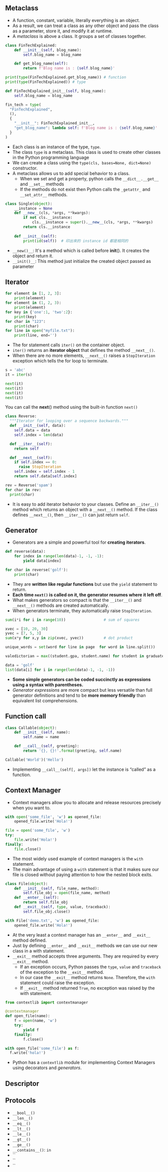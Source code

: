 ## Metaclass
- A function, constant, variable, literally everything is an object.
- As a result, we can treat a class as any other object and pass the class as a parameter, store it, and modify it at runtime.
- A *metaclass* is above a class. It groups a set of classes together. 
```python
class FinTechExplained:
    def __init__(self, blog_name):
        self.blog_name = blog_name

    def get_blog_name(self):
        return f'Blog name is : {self.blog_name}'

print(type(FinTechExplained.get_blog_name)) # function
print(type(FinTechExplained)) # type

def FinTechExplained_init__(self, blog_name):
    self.blog_name = blog_name

fin_tech = type(
  "FinTechExplained",
  (),
  {
    "__init__": FinTechExplained_init__,
    "get_blog_name": lambda self: f'Blog name is : {self.blog_name}'
  }
)
```
- Each class is an instance of the type, `type`.
- The class `type` is a metaclass. This class is used to create other classes in the Python programming language
- We can create a class using the `type(cls, bases=None, dict=None)` constructor.
- A metaclass allows us to add special behavior to a class.
  - When we set and get a property, python calls the `__dict__.__get__` and `__set__` methods
  - If the methods do not exist then Python calls the `_getattr_` and `__set_attr__` methods.
```python
class Single(object):
    __instance = None
    def __new__(cls, *args, **kwargs):
        if not cls.__instance:
            cls.__instance = super().__new__(cls, *args, **kwargs)
        return cls.__instance
 
    def __init__(self):
        print(id(self))  # 印出來的 instance id 都是相同的
```
- `__new()__`: It's a method which is called before __init__(). It creates the object and return it.
- `__init()__`: This method just initialize the created object passed as parameter

## Iterator
```python
for element in [1, 2, 3]:
    print(element)
for element in (1, 2, 3):
    print(element)
for key in {'one':1, 'two':2}:
    print(key)
for char in "123":
    print(char)
for line in open("myfile.txt"):
    print(line, end='')
```
- The for statement calls `iter()` on the container object.
- `iter()` returns an **iterator object** that defines the method `__next__()`.
- When there are no more elements, `__next__()` raises a `StopIteration` exception which tells the for loop to terminate.
```python
s = 'abc'
it = iter(s)

next(it)
next(it)
next(it)
next(it)
```
You can call the __next__() method using the built-in function `next()`
```python
class Reverse:
  """Iterator for looping over a sequence backwards."""
  def __init__(self, data):
    self.data = data
    self.index = len(data)

  def __iter__(self):
    return self

  def __next__(self):
    if self.index == 0:
      raise StopIteration
    self.index = self.index - 1
    return self.data[self.index]

rev = Reverse('spam')
for char in rev:
  print(char)
```
- It is easy to add iterator behavior to your classes. Define an `__iter__()` method which returns an object with a `__next__()` method. If the class defines `__next__()`, then `__iter__()` can just return `self`.

## Generator
- Generators are a simple and powerful tool for **creating iterators**.
```python
def reverse(data):
    for index in range(len(data)-1, -1, -1):
        yield data[index]

for char in reverse('golf'):
    print(char)
```
- They are **written like regular functions** but use the `yield` statement to return.
- **Each time `next()` is called on it, the generator resumes where it left off**.
- What makes generators so compact is that the `__iter__()` and `__next__()` methods are created automatically.
- When generators terminate, they automatically raise `StopIteration`.
```python
sum(i*i for i in range(10))                 # sum of squares

xvec = [10, 20, 30]
yvec = [7, 5, 3]
sum(x*y for x,y in zip(xvec, yvec))         # dot product

unique_words = set(word for line in page  for word in line.split())

valedictorian = max((student.gpa, student.name) for student in graduates)

data = 'golf'
list(data[i] for i in range(len(data)-1, -1, -1))

```
- **Some simple generators can be coded succinctly as expressions using a syntax with parentheses.**
- *Generator expressions* are more compact but less versatile than full generator definitions and tend to be **more memory friendly** than equivalent list comprehensions.

## Function call
```python
class Callable(object):
    def __init__(self, name):
        self.name = name

    def __call__(self, greeting):
        return '{}, {}!'.format(greeting, self.name)

Callable('World')('Hello')
```
- Implementing `__call__(self[, args])` let the instance is “called” as a function.

## Context Manager
- Context managers allow you to allocate and release resources precisely when you want to.
```python
with open('some_file', 'w') as opened_file:
    opened_file.write('Hola!')
``` 
```python
file = open('some_file', 'w')
try:
    file.write('Hola!')
finally:
    file.close()
```
- The most widely used example of context managers is the `with` statement. 
- The main advantage of using a `with` statement is that it makes sure our file is closed without paying attention to how the nested block exits.
```python
class File(object):
    def __init__(self, file_name, method):
        self.file_obj = open(file_name, method)
    def __enter__(self):
        return self.file_obj
    def __exit__(self, type, value, traceback):
        self.file_obj.close()

with File('demo.txt', 'w') as opened_file:
    opened_file.write('Hola!')
```
- At the very least a context manager has an `__enter__` and `__exit__` method defined.
- Just by defining `__enter__` and `__exit__` methods we can use our new class in a with statement.
- `__exit__` method accepts three arguments. They are required by every `__exit__` method.
  - If an exception occurs, Python passes the `type`, `value` and `traceback` of the exception to the `__exit__` method.
  - In our case the `__exit__` method returns `None`. Therefore, the `with` statement could raise the exception.
  - If `__exit__` method returned `True`, no exception was raised by the with statement.

```python
from contextlib import contextmanager

@contextmanager
def open_file(name):
    f = open(name, 'w')
    try:
        yield f
    finally:
        f.close()

with open_file('some_file') as f:
  f.write('hola!')
```
- Python has a `contextlib` module for implementing Context Managers using decorators and *generators*.

## Descriptor

## Protocols
- `__bool__()`
- `__len__()`
- `__eq__()`
- `__lt__()`
- `__le__()`
- `__gt__()`
- `__ge__()`
- `__contains__()`: `in`
- ``
- ``
- ``